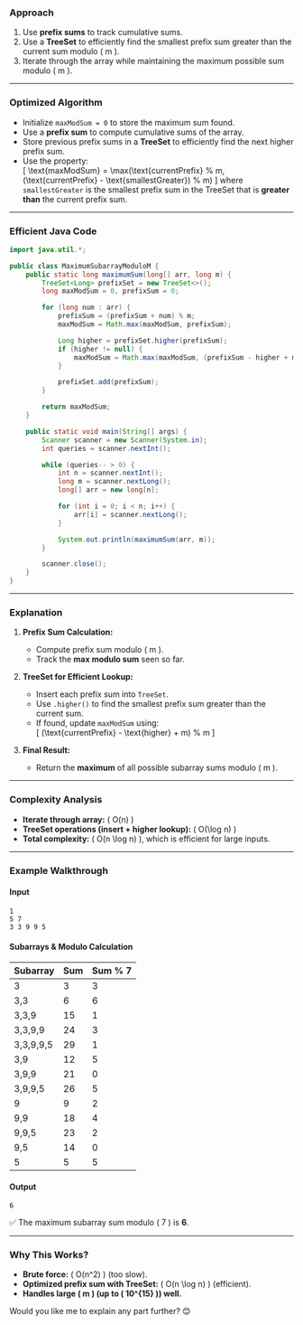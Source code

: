 
### **Approach**
1. Use **prefix sums** to track cumulative sums.
2. Use a **TreeSet** to efficiently find the smallest prefix sum greater than the current sum modulo \( m \).
3. Iterate through the array while maintaining the maximum possible sum modulo \( m \).

---

### **Optimized Algorithm**
- Initialize `maxModSum = 0` to store the maximum sum found.
- Use a **prefix sum** to compute cumulative sums of the array.
- Store previous prefix sums in a **TreeSet** to efficiently find the next higher prefix sum.
- Use the property:  
  \[
  \text{maxModSum} = \max(\text{currentPrefix} \% m, (\text{currentPrefix} - \text{smallestGreater}) \% m)
  \]
  where `smallestGreater` is the smallest prefix sum in the TreeSet that is **greater than** the current prefix sum.

---

### **Efficient Java Code**
```java
import java.util.*;

public class MaximumSubarrayModuloM {
    public static long maximumSum(long[] arr, long m) {
        TreeSet<Long> prefixSet = new TreeSet<>();
        long maxModSum = 0, prefixSum = 0;

        for (long num : arr) {
            prefixSum = (prefixSum + num) % m;
            maxModSum = Math.max(maxModSum, prefixSum);

            Long higher = prefixSet.higher(prefixSum);
            if (higher != null) {
                maxModSum = Math.max(maxModSum, (prefixSum - higher + m) % m);
            }

            prefixSet.add(prefixSum);
        }

        return maxModSum;
    }

    public static void main(String[] args) {
        Scanner scanner = new Scanner(System.in);
        int queries = scanner.nextInt();

        while (queries-- > 0) {
            int n = scanner.nextInt();
            long m = scanner.nextLong();
            long[] arr = new long[n];

            for (int i = 0; i < n; i++) {
                arr[i] = scanner.nextLong();
            }

            System.out.println(maximumSum(arr, m));
        }

        scanner.close();
    }
}
```

---

### **Explanation**
1. **Prefix Sum Calculation:**
   - Compute prefix sum modulo \( m \).
   - Track the **max modulo sum** seen so far.

2. **TreeSet for Efficient Lookup:**
   - Insert each prefix sum into `TreeSet`.
   - Use `.higher()` to find the smallest prefix sum greater than the current sum.
   - If found, update `maxModSum` using:  
     \[
     (\text{currentPrefix} - \text{higher} + m) \% m
     \]

3. **Final Result:**  
   - Return the **maximum** of all possible subarray sums modulo \( m \).

---

### **Complexity Analysis**
- **Iterate through array:** \( O(n) \)
- **TreeSet operations (insert + higher lookup):** \( O(\log n) \)
- **Total complexity:** \( O(n \log n) \), which is efficient for large inputs.

---

### **Example Walkthrough**
#### **Input**
```
1
5 7
3 3 9 9 5
```
#### **Subarrays & Modulo Calculation**
| Subarray        | Sum | Sum % 7 |
|---------------|-----|-------|
| 3            | 3   | 3     |
| 3,3         | 6   | 6     |
| 3,3,9       | 15  | 1     |
| 3,3,9,9     | 24  | 3     |
| 3,3,9,9,5   | 29  | 1     |
| 3,9         | 12  | 5     |
| 3,9,9       | 21  | 0     |
| 3,9,9,5     | 26  | 5     |
| 9           | 9   | 2     |
| 9,9         | 18  | 4     |
| 9,9,5       | 23  | 2     |
| 9,5         | 14  | 0     |
| 5           | 5   | 5     |

#### **Output**
```
6
```
✅ The maximum subarray sum modulo \( 7 \) is **6**.

---

### **Why This Works?**
- **Brute force:** \( O(n^2) \) (too slow).
- **Optimized prefix sum with TreeSet:** \( O(n \log n) \) (efficient).
- **Handles large \( m \) (up to \( 10^{15} \)) well.**

Would you like me to explain any part further? 😊
